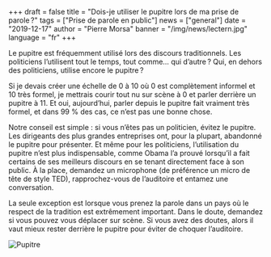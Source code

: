 +++
draft = false
title = "Dois-je utiliser le pupitre lors de ma prise de parole ?"
tags = ["Prise de parole en public"]
news = ["general"]
date = "2019-12-17"
author = "Pierre Morsa"
banner = "/img/news/lectern.jpg"
language = "fr"
+++

Le pupitre est fréquemment utilisé lors des discours traditionnels. Les politiciens l’utilisent tout le temps, tout comme… qui d’autre ? Qui, en dehors des politiciens, utilise encore le pupitre ?

Si je devais créer une échelle de 0 à 10 où 0 est complètement informel et 10 très formel, je mettrais courir tout nu sur scène à 0 et parler derrière un pupitre à 11. Et oui, aujourd’hui, parler depuis le pupitre fait vraiment très formel, et dans 99 % des cas, ce n’est pas une bonne chose.

Notre conseil est simple : si vous n’êtes pas un politicien, évitez le pupitre. Les dirigeants des plus grandes entreprises ont, pour la plupart, abandonné le pupitre pour présenter. Et même pour les politiciens, l’utilisation du pupitre n’est plus indispensable, comme Obama l’a prouvé lorsqu’il a fait certains de ses meilleurs discours en se tenant directement face à son public. À la place, demandez un microphone (de préférence un micro de tête de style TED), rapprochez-vous de l’auditoire et entamez une conversation.

La seule exception est lorsque vous prenez la parole dans un pays où le respect de la tradition est extrêmement important. Dans le doute, demandez si vous pouvez vous déplacer sur scène. Si vous avez des doutes, alors il vaut mieux rester derrière le pupitre pour éviter de choquer l’auditoire.

![Pupitre](/img/news/lectern.jpg)